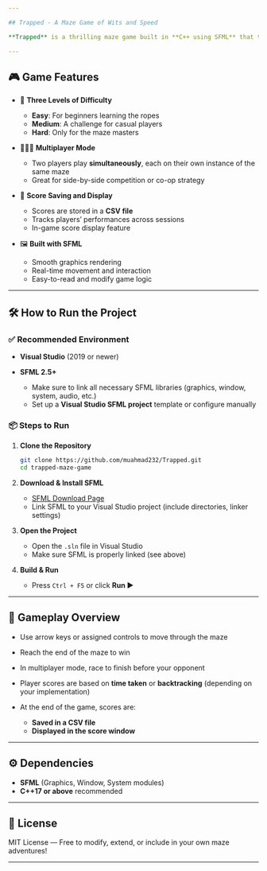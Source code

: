 ```yaml
---

## Trapped - A Maze Game of Wits and Speed

**Trapped** is a thrilling maze game built in **C++ using SFML** that tests your logic, timing, and strategy. Navigate through complex mazes with increasing difficulty — or compete with a friend in multiplayer mode. Whether you're solving alone or racing side by side, you’ll need focus and fast reflexes to escape.

---
```


## 🎮 Game Features

* 🧩 **Three Levels of Difficulty**

  * **Easy**: For beginners learning the ropes
  * **Medium**: A challenge for casual players
  * **Hard**: Only for the maze masters

* 🧑‍🤝‍🧑 **Multiplayer Mode**

  * Two players play **simultaneously**, each on their own instance of the same maze
  * Great for side-by-side competition or co-op strategy

* 📝 **Score Saving and Display**

  * Scores are stored in a **CSV file**
  * Tracks players’ performances across sessions
  * In-game score display feature

* 🖼️ **Built with SFML**

  * Smooth graphics rendering
  * Real-time movement and interaction
  * Easy-to-read and modify game logic

---

## 🛠️ How to Run the Project

### ✅ Recommended Environment

* **Visual Studio** (2019 or newer)
* **SFML 2.5+**

  * Make sure to link all necessary SFML libraries (graphics, window, system, audio, etc.)
  * Set up a **Visual Studio SFML project** template or configure manually

### 📦 Steps to Run

1. **Clone the Repository**

   ```bash
   git clone https://github.com/muahmad232/Trapped.git
   cd trapped-maze-game
   ```

2. **Download & Install SFML**

   * [SFML Download Page](https://www.sfml-dev.org/download.php)
   * Link SFML to your Visual Studio project (include directories, linker settings)

3. **Open the Project**

   * Open the `.sln` file in Visual Studio
   * Make sure SFML is properly linked (see above)

4. **Build & Run**

   * Press `Ctrl + F5` or click **Run ▶️**

---

## 🧠 Gameplay Overview

* Use arrow keys or assigned controls to move through the maze
* Reach the end of the maze to win
* In multiplayer mode, race to finish before your opponent
* Player scores are based on **time taken** or **backtracking** (depending on your implementation)
* At the end of the game, scores are:

  * **Saved in a CSV file**
  * **Displayed in the score window**

---

## ⚙️ Dependencies

* **SFML** (Graphics, Window, System modules)
* **C++17 or above** recommended

---

## 📄 License

MIT License — Free to modify, extend, or include in your own maze adventures!

---

